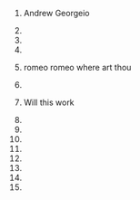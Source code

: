 1) Andrew Georgeio

2) 

3) 

4) 

5) romeo romeo where art thou

6) 

7) Will this work

8) 

9) 

10)

11)

12)

13)

14)

15)

